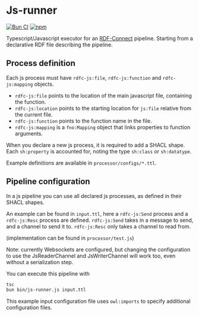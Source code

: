 # Js-runner

[![Bun CI](https://github.com/rdf-connect/js-runner/actions/workflows/build-test.yml/badge.svg)](https://github.com/rdf-connect/js-runner/actions/workflows/build-test.yml) [![npm](https://img.shields.io/npm/v/@rdfc/js-runner.svg?style=popout)](https://npmjs.com/package/@rdfc/js-runner)

Typescript/Javascript executor for an [RDF-Connect](https://rdf-connect.github.io/rdfc.github.io/) pipeline. Starting from a declarative RDF file describing the pipeline.

## Process definition

Each js process must have `rdfc-js:file`, `rdfc-js:function` and `rdfc-js:mapping` objects.

- `rdfc-js:file` points to the location of the main javascript file, containing the function.
- `rdfc-js:location` points to the starting location for `js:file` relative from the current file.
- `rdfc-js:function` points to the function name in the file.
- `rdfc-js:mapping` is a `fno:Mapping` object that links properties to function arguments.

When you declare a new js process, it is required to add a SHACL shape.
Each `sh:property` is accounted for, noting the type `sh:class` or `sh:datatype`.

Example definitions are available in `processor/configs/*.ttl`.

## Pipeline configuration

In a js pipeline you can use all declared js processes, as defined in their SHACL shapes.

An example can be found in `input.ttl`, here a `rdfc-js:Send` process and a `rdfc-js:Resc` process are defined.
`rdfc-js:Send` takes in a message to send, and a channel to send it to.
`rdfc-js:Resc` only takes a channel to read from.

(implementation can be found in `procossor/test.js`)

Note: currently Websockets are configured, but changing the configuration to use the JsReaderChannel and JsWriterChannel will work too, even without a serialization step.

You can execute this pipeline with

```bash
tsc
bun bin/js-runner.js input.ttl 
```

This example input configuration file uses `owl:imports` to specify additional configuration files.

